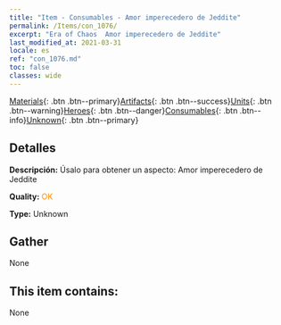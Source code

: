 ```yaml
---
title: "Item - Consumables - Amor imperecedero de Jeddite"
permalink: /Items/con_1076/
excerpt: "Era of Chaos  Amor imperecedero de Jeddite"
last_modified_at: 2021-03-31
locale: es
ref: "con_1076.md"
toc: false
classes: wide
---
```

 [Materials](/es/Items/){: .btn .btn--primary}[Artifacts](/es/Items/Artifacts/){: .btn .btn--success}[Units](/es/Items/Units/){: .btn .btn--warning}[Heroes](/es/Items/Heroes/){: .btn .btn--danger}[Consumables](/es/Items/Consumables/){: .btn .btn--info}[Unknown](/es/Items/Unknown/){: .btn .btn--primary}

## Detalles
 **Descripción:** Úsalo para obtener un aspecto: Amor imperecedero de Jeddite

 **Quality:** <span style="color: #FF8C00">OK</span>

 **Type:** Unknown

## Gather

  None

## This item contains:

  None

